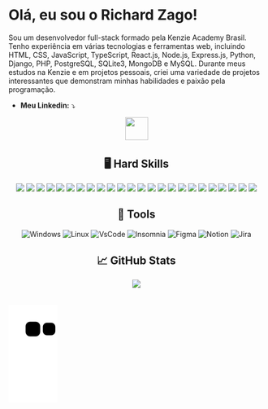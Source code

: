 # Olá, eu sou o Richard Zago!

Sou um desenvolvedor full-stack formado pela Kenzie Academy Brasil. Tenho experiência em várias tecnologias e ferramentas web, incluindo HTML, CSS, JavaScript, TypeScript, React.js, Node.js, Express.js, Python, Django, PHP, PostgreSQL, SQLite3, MongoDB e MySQL. Durante meus estudos na Kenzie e em projetos pessoais, criei uma variedade de projetos interessantes que demonstram minhas habilidades e paixão pela programação.

-  **Meu Linkedin:**  ⤵️
<div style="display:flex;justify-content:center"> 
  <a href="https://www.linkedin.com/in/richzago97/" target="_blank">
    <img src="https://user-images.githubusercontent.com/91760679/236350719-96ec8437-60c3-4128-8d6b-04e111de9979.png" target="_blank" width="45px" height="45px">
  </a>

</div>

<div align="center">
  <h2> 🖥️ Hard Skills </h2>
  
  <img src="https://img.shields.io/badge/-git-F05032?logo=git&logoColor=white&style=for-the-badge" />	
  <img src="https://img.shields.io/badge/-html-E34F26?logo=html5&logoColor=white&style=for-the-badge" />
  <img src="https://img.shields.io/badge/-css-1572B6?logo=css3&logoColor=white&style=for-the-badge" />
  <img src="https://img.shields.io/badge/-javascript-F7DF1E?logo=javascript&logoColor=white&style=for-the-badge" />
  <img src="https://img.shields.io/badge/-typescrypt-3178C6?logo=typescript&logoColor=white&style=for-the-badge" />
  <img src="https://img.shields.io/badge/-reactjs-61DAFB?logo=react&logoColor=white&style=for-the-badge" />
  <img src="https://img.shields.io/badge/React_Router-CA4245?style=for-the-badge&logo=react-router&logoColor=white" />
  <img src="https://img.shields.io/badge/-styled components-DB7093?logo=styled-components&logoColor=white&style=for-the-badge" />
  <img src="https://img.shields.io/badge/-nodejs-339933?logo=node.js&logoColor=white&style=for-the-badge" />
  <img src="https://img.shields.io/badge/-express-000000?logo=express&logoColor=white&style=for-the-badge" />
  <img src="https://img.shields.io/badge/-jwt-000000?logo=JSON Web Tokens&logoColor=white&style=for-the-badge" />
  <img src="https://img.shields.io/badge/-typeorm-FE0902?logo=typescript&logoColor=white&style=for-the-badge" />
  <img src="https://img.shields.io/badge/-jest-C21325?logo=jest&logoColor=white&style=for-the-badge" />
  <img src="https://img.shields.io/badge/-python-3776AB?logo=python&logoColor=white&style=for-the-badge" />
  <img src="https://img.shields.io/badge/-django-092E20?logo=django&logoColor=white&style=for-the-badge" />
  <img src="https://img.shields.io/badge/SQLite-07405E?style=for-the-badge&logo=sqlite&logoColor=white" />
  <img src="https://img.shields.io/badge/-postgresql-4169E1?logo=postgresql&logoColor=white&style=for-the-badge" />
  <img src="https://img.shields.io/badge/MySQL-00000F?style=for-the-badge&logo=mysql&logoColor=white" />
  <img src="https://img.shields.io/badge/MongoDB-4EA94B?style=for-the-badge&logo=mongodb&logoColor=white" />
  <img src="https://img.shields.io/badge/-docker-2496ED?logo=docker&logoColor=white&style=for-the-badge" />
  <img src="https://img.shields.io/badge/-vercel-000000?logo=vercel&logoColor=white&style=for-the-badge" />
  <img src="https://img.shields.io/badge/-heroku-430098?logo=heroku&logoColor=white&style=for-the-badge" />
  <img src="https://img.shields.io/badge/-npm-CB3837?logo=npm&logoColor=white&style=for-the-badge" />
  <img src="https://img.shields.io/badge/-yarn-2C8EBB?logo=yarn&logoColor=white&style=for-the-badge" />
 
  
</div>
<div align="center">
   <h2>🔧 Tools</h2>
   <img
      alt="Windows"
      src="https://img.shields.io/badge/Windows-017AD7?style=for-the-badge&logo=windows&logoColor=white"
   />
   <img
      alt="Linux"
      src="https://img.shields.io/badge/Linux-E34F26?style=for-the-badge&logo=linux&logoColor=black"
   />
   <img
      alt="VsCode"
      src="https://camo.githubusercontent.com/3f8d55caabf146d3a53fb125d79f78d40f34baa67126c221f4615e346b0a0103/68747470733a2f2f696d672e736869656c64732e696f2f62616467652f2d7673636f64652d3030374143433f6c6f676f3d56697375616c2053747564696f20436f6465266c6f676f436f6c6f723d7768697465267374796c653d666f722d7468652d6261646765"
   />
   <img
      alt="Insomnia"
      src="https://camo.githubusercontent.com/3ad8ca7ba04bd6e1fd9c64a8f2f44d2ad472d311d0322c5df557ebfca382e034/68747470733a2f2f696d672e736869656c64732e696f2f62616467652f2d696e736f6d6e69612d3430303042463f6c6f676f3d696e736f6d6e6961266c6f676f436f6c6f723d7768697465267374796c653d666f722d7468652d6261646765"
   />
   <img
      alt="Figma"
      src="https://camo.githubusercontent.com/2f1c06a912c2a8d9d1a667ea0c0e74b5214f698870fc62d0178757a74d0b0f2c/68747470733a2f2f696d672e736869656c64732e696f2f62616467652f2d6669676d612d4632344531453f6c6f676f3d6669676d61266c6f676f436f6c6f723d7768697465267374796c653d666f722d7468652d6261646765"
   />
   <img
      alt="Notion"
      src="https://camo.githubusercontent.com/d124d86aeedeef140a19362238e8b7d07ca0cff2ce578cb493a2309218fdd511/68747470733a2f2f696d672e736869656c64732e696f2f62616467652f2d6e6f74696f6e2d3030303030303f6c6f676f3d6e6f74696f6e266c6f676f436f6c6f723d7768697465267374796c653d666f722d7468652d6261646765"
   />
   <img
      alt="Jira"
      src="https://camo.githubusercontent.com/ff35318b1a32a5bfd25744570f216e3150ec1b918b3767e1c1b8879736d97921/68747470733a2f2f696d672e736869656c64732e696f2f62616467652f4a6972612d3030353243433f6c6f676f3d4a697261266c6f676f436f6c6f723d7768697465267374796c653d666f722d7468652d6261646765"
   />
</div>



<div align="center">
  <h2> &#x1f4c8; GitHub Stats </h2>

  <a href="https://github.com/richzago97">
  <img height="180em" src="https://github-readme-stats.vercel.app/api/top-langs/?username=richzago97&layout=compact&langs_count=7&theme=tokyonight"/>
</div>

##
    
 ![Snake animation](https://github.com/richzago97/richzago97/blob/output/github-contribution-grid-snake.svg)
 

